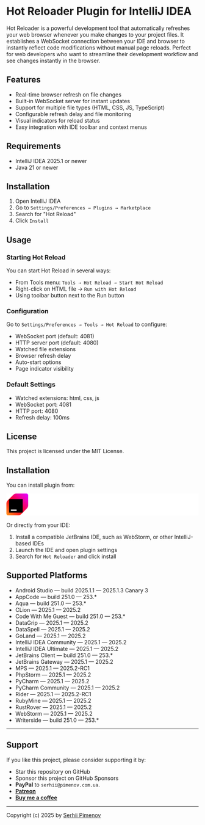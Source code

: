 # Hot Reloader Plugin for IntelliJ IDEA

<!-- Plugin description -->
Hot Reloader is a powerful development tool that automatically refreshes your web browser whenever you make changes to
your project files. It establishes a WebSocket connection between your IDE and browser to instantly reflect code
modifications without manual page reloads. Perfect for web developers who want to streamline their development workflow and see changes instantly in the browser.
<!-- Plugin description end -->

## Features

- Real-time browser refresh on file changes
- Built-in WebSocket server for instant updates
- Support for multiple file types (HTML, CSS, JS, TypeScript)
- Configurable refresh delay and file monitoring
- Visual indicators for reload status
- Easy integration with IDE toolbar and context menus

## Requirements

- IntelliJ IDEA 2025.1 or newer
- Java 21 or newer

## Installation

1. Open IntelliJ IDEA
2. Go to `Settings/Preferences → Plugins → Marketplace`
3. Search for "Hot Reload"
4. Click `Install`

## Usage

### Starting Hot Reload

You can start Hot Reload in several ways:

- From Tools menu: `Tools → Hot Reload → Start Hot Reload`
- Right-click on HTML file → `Run with Hot Reload`
- Using toolbar button next to the Run button

### Configuration

Go to `Settings/Preferences → Tools → Hot Reload` to configure:

- WebSocket port (default: 4081)
- HTTP server port (default: 4080)
- Watched file extensions
- Browser refresh delay
- Auto-start options
- Page indicator visibility

### Default Settings

- Watched extensions: html, css, js
- WebSocket port: 4081
- HTTP port: 4080
- Refresh delay: 100ms

## License

This project is licensed under the MIT License.

## Installation

You can install plugin from:

[![Marketplace](marketplace.svg)](https://plugins.jetbrains.com/plugin/12213-hot-reloader)

Or directly from your IDE:
1. Install a compatible JetBrains IDE, such as WebStorm, or other IntelliJ-based IDEs
2. Launch the IDE and open plugin settings
3. Search for `Hot Reloader` and click install

## Supported Platforms

+ Android Studio — build 2025.1.1 — 2025.1.3 Canary 3
+ AppCode — build 251.0 — 253.*
+ Aqua — build 251.0 — 253.*
+ CLion — 2025.1 — 2025.2
+ Code With Me Guest — build 251.0 — 253.*
+ DataGrip — 2025.1 — 2025.2
+ DataSpell — 2025.1 — 2025.2
+ GoLand — 2025.1 — 2025.2
+ IntelliJ IDEA Community — 2025.1 — 2025.2
+ IntelliJ IDEA Ultimate — 2025.1 — 2025.2
+ JetBrains Client — build 251.0 — 253.*
+ JetBrains Gateway — 2025.1 — 2025.2
+ MPS — 2025.1 — 2025.2-RC1
+ PhpStorm — 2025.1 — 2025.2
+ PyCharm — 2025.1 — 2025.2
+ PyCharm Community — 2025.1 — 2025.2
+ Rider — 2025.1 — 2025.2-RC1
+ RubyMine — 2025.1 — 2025.2
+ RustRover — 2025.1 — 2025.2
+ WebStorm — 2025.1 — 2025.2
+ Writerside — build 251.0 — 253.*

--- 
## Support

If you like this project, please consider supporting it by:

+ Star this repository on GitHub
+ Sponsor this project on GitHub Sponsors
+ **PayPal** to `serhii@pimenov.com.ua`.
+ [**Patreon**](https://www.patreon.com/metroui)
+ [**Buy me a coffee**](https://buymeacoffee.com/pimenov)

---

Copyright (c) 2025 by [Serhii Pimenov](https://pimenov.com.ua)